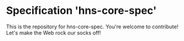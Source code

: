 
# Specification 'hns-core-spec'

This is the repository for hns-core-spec. You're welcome to contribute! Let's make the Web rock our socks
off!
